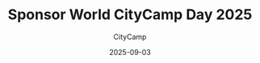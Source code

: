 ---
title: "Sponsor World CityCamp Day 2025"
description: "."
date: 2025-09-03
modified: 
author: CityCamp
img-og: default-og.png
topics:
  - Organizing
  - Participating
  - Sponsoring
---